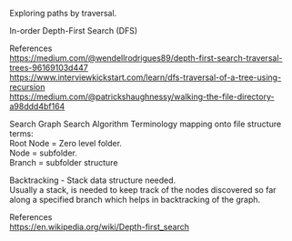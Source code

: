 Exploring paths by traversal.


In-order Depth-First Search (DFS) 

References  
https://medium.com/@wendellrodrigues89/depth-first-search-traversal-trees-96169103d447  
https://www.interviewkickstart.com/learn/dfs-traversal-of-a-tree-using-recursion  
https://medium.com/@patrickshaughnessy/walking-the-file-directory-a98ddd4bf164  



Search Graph Search Algorithm Terminology mapping onto file structure terms:  
Root Node = Zero level folder.  
Node = subfolder.  
Branch = subfolder structure

Backtracking - Stack data structure needed.  
Usually a stack, is needed to keep track of the nodes discovered so far along a specified branch which helps in backtracking of the graph.


References  
https://en.wikipedia.org/wiki/Depth-first_search  
